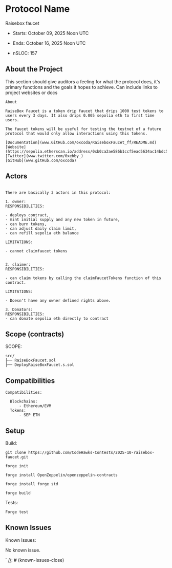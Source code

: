 # Protocol Name 

Raisebox faucet

- Starts: October 09, 2025 Noon UTC
- Ends: October 16, 2025 Noon UTC

- nSLOC: 157

[//]: # (contest-details-open)

## About the Project

This section should give auditors a feeling for what the protocol does, it's primary functions and the goals it hopes to achieve. Can include links to project websites or docs

```
About 

RaiseBox Faucet is a token drip faucet that drips 1000 test tokens to users every 3 days. It also drips 0.005 sepolia eth to first time users.

The faucet tokens will be useful for testing the testnet of a future protocol that would only allow interactions using this tokens.

[Documentation](www.GitHub.com/oxcoda/RaiseboxFaucet_ff/README.md)
[Website](https://sepolia.etherscan.io/address/0xb0ca2ae586b1ccf5ead5634ac14bdc50bbb5d138#readContract)
[Twitter](www.twitter.com/0xebby_)
[GitHub](www.gitHub.com/oxcoda)

```

## Actors

```

There are basically 3 actors in this protocol:

1. owner: 
RESPONSIBILITIES:

- deploys contract, 
- mint initial supply and any new token in future, 
- can burn tokens, 
- can adjust daily claim limit, 
- can refill sepolia eth balance

LIMITATIONS: 

- cannot claimfaucet tokens


2. claimer: 
RESPONSIBILITIES:

- can claim tokens by calling the claimFaucetTokens function of this contract.

LIMITATIONS: 

- Doesn't have any owner defined rights above.

3. Donators:
RESPONSIBILITIES:
- can donate sepolia eth directly to contract

```

[//]: # (contest-details-close)

[//]: # (scope-open)

## Scope (contracts)

SCOPE:


```
src/
├── RaiseBoxFaucet.sol
├── DeployRaiseBoxFaucet.s.sol

```

## Compatibilities

```
Compatibilities:

  Blockchains:
      - Ethereum/EVM
  Tokens:
      - SEP ETH
```

[//]: # (scope-close)


[//]: # (getting-started-open)

## Setup

Build:

```
git clone https://github.com/CodeHawks-Contests/2025-10-raisebox-faucet.git

forge init

forge install OpenZeppelin/openzeppelin-contracts

forge install forge std

forge build

```

Tests:

```
Forge test

```

[//]: # (getting-started-close)

[//]: # (known-issues-open)

## Known Issues

Known Issues:

No known issue.

`
[//]: # (known-issues-close)
